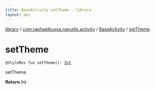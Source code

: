 ```yaml
---
title: BaseActivity.setTheme - library
layout: api
---
```


<div class='api-docs-breadcrumbs'><a href="../../index.html">library</a> / <a href="../index.html">com.raphaelbussa.navutils.activity</a> / <a href="index.html">BaseActivity</a> / <a href="./set-theme.html">setTheme</a></div>

# setTheme

<div class="signature"><code><span class="identifier">@StyleRes</span> <span class="keyword">fun </span><span class="identifier">setTheme</span><span class="symbol">(</span><span class="symbol">)</span><span class="symbol">: </span><a href="https://kotlinlang.org/api/latest/jvm/stdlib/kotlin/-int/index.html"><span class="identifier">Int</span></a></code></div>

setTheme

**Return**
Int

